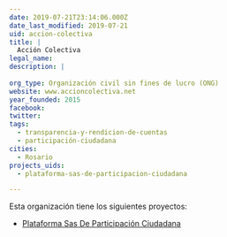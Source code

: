 ```yaml
---
date: 2019-07-21T23:14:06.000Z
date_last_modified: 2019-07-21
uid: accion-colectiva
title: |
  Acción Colectiva
legal_name: 
description: |
  
org_type: Organización civil sin fines de lucro (ONG)
website: www.accioncolectiva.net
year_founded: 2015
facebook: 
twitter: 
tags:
  - transparencia-y-rendicion-de-cuentas
  - participación-ciudadana
cities: 
  - Rosario
projects_uids:
  - plataforma-sas-de-participacion-ciudadana

---
```


Esta organización tiene los siguientes proyectos:

- [Plataforma Sas De Participación Ciudadana](/proyectos/plataforma-sas-de-participacion-ciudadana)
